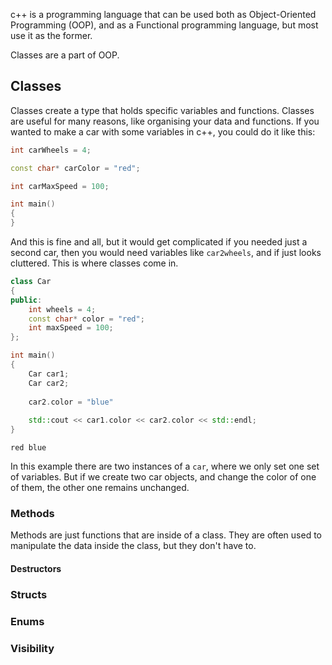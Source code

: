 
c++ is a programming language that can be used both as Object-Oriented Programming (OOP), and as a Functional programming language, but most use it as the former. 

Classes are a part of OOP.

## Classes

Classes create a type that holds specific variables and functions.
Classes are useful for many reasons, like organising your data and functions.
If you wanted to make a car with some variables in c++, you could do it like this:

```cpp
int carWheels = 4;

const char* carColor = "red";

int carMaxSpeed = 100;

int main()
{
}
```

And this is fine and all, but it would get complicated if you needed just a second car, then you would need variables like `car2wheels`, and if just looks cluttered. This is where classes come in.

```cpp
class Car
{
public:
	int wheels = 4;
	const char* color = "red";
	int maxSpeed = 100;
};  

int main()
{
	Car car1;
	Car car2;
	
    car2.color = "blue"
    
	std::cout << car1.color << car2.color << std::endl;
}
```

```output
red blue
```

In this example there are two instances of a `car`, where we only set one set of variables. But if we create two car objects, and change the color of one of them, the other one remains unchanged.

### Methods

Methods are just functions that are inside of a class. 
They are often used to manipulate the data inside the class, but they don't have to.




#### Destructors



### Structs

  

### Enums

  

### Visibility